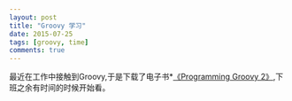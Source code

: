 ```yaml
---
layout: post
title: "Groovy 学习"
date: 2015-07-25
tags: [groovy, time]
comments: true
---
```

最近在工作中接触到Groovy,于是下载了电子书*[《Programming Groovy 2》](http://http://xiaochenghao.github.io/downloads/Programming.Groovy.2(2013.7).Venkat.Subramaniam.pdf),下班之余有时间的时候开始看。
